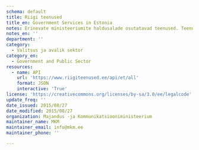 ```yaml
---
schema: default
title: Riigi teenused
title_en: Government Services in Estonia
notes: Erinevate ministeeriumite haldusalade osutatavad teenused. Teenused on klassifitseeritud, seotud neid osutavate organisatsioonidega ning osutamise juriidilise alusega. Andmeskeem sisaldab ka võimalust edastada teenuse osutamist puudutavat statistikat.Teenuste otsing, https://www.riigiteenused.ee/et/teenuste-otsing
notes_en: ''
department: ''
category:
  - Valitsus ja avalik sektor
category_en:
  - Government and Public Sector
resources:
  - name: API
    url: 'https://www.riigiteenused.ee/api/et/all'
    format: JSON
    interactive: 'True'
license: 'https://creativecommons.org/licenses/by-sa/3.0/ee/legalcode'
update_freq: ''
date_issued: 2015/08/27
date_modified: 2015/08/27
organization: Majandus -ja Kommunikatsiooniministeerium
maintainer_name: MKM
maintainer_email: info@mkm.ee
maintainer_phone: ''

---
```


